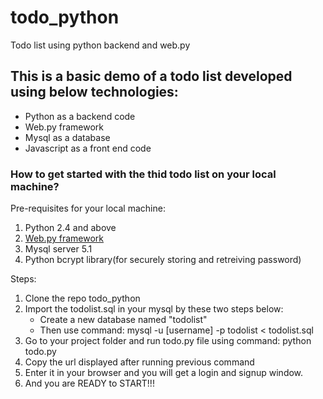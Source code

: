 todo_python
===========

Todo list using python backend and web.py

<h2>This is a basic demo of a todo list developed using below technologies:</h2>
<ul>
<li>Python as a backend code</li>
<li>Web.py framework</li>
<li>Mysql as a database</li>
<li>Javascript as a front end code</li>
</ul>

<h3>How to get started with the thid todo list on your local machine?</h3>
Pre-requisites for your local machine:
<ol>
<li>Python 2.4 and above</li>
<li><a href="http://webpy.org/">Web.py framework</a></li>
<li>Mysql server 5.1</li>
<li>Python bcrypt library(for securely storing and retreiving password)</li>
</ol>

Steps:
<ol>
<li>Clone the repo todo_python</li>
<li>Import the todolist.sql in your mysql by these two steps below:<ul>
<li>Create a new database named "todolist"</li>
<li>Then use command: mysql -u [username] -p todolist < todolist.sql</li></ul>
<li>Go to your project folder and run todo.py file using command: python todo.py</li>
<li>Copy the url displayed after running previous command</li>
<li>Enter it in your browser and you will get a login and signup window.</li>
<li>And you are READY to START!!!</li>
</ol>

